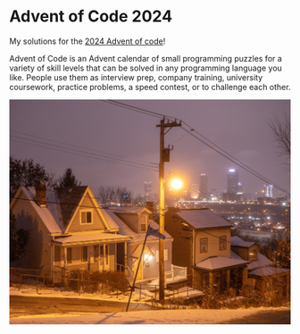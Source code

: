 # Advent of Code 2024
My solutions for the [2024 Advent of code](https://adventofcode.com/2024)!

Advent of Code is an Advent calendar of small programming puzzles for a variety of skill levels that can be solved in any programming language you like. People use them as interview prep, company training, university coursework, practice problems, a speed contest, or to challenge each other.

![nice](cozy.jpg)
